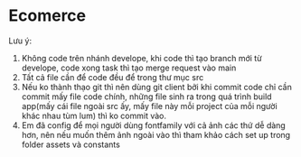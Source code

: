 # Ecomerce
Lưu ý: 
1. Không code trên nhánh develope, khi code thì tạo branch mới từ develope, code xong task thì tạo merge request vào main
2. Tất cả file cần để code đều để trong thư mục src
3. Nếu ko thành thạo git thì nên dùng git client bởi khi commit code chỉ cần commit mấy file code chính,
những file sinh ra trong quá trình build app(mấy cái file ngoài src ấy, mấy file này mỗi project của mỗi 
người khác nhau tùm lum) thì ko commit vào.
4. Em đã config để mọi người dùng fontfamily với cả ảnh các thứ dễ dàng hơn, nên nếu muốn thêm ảnh ngoài vào thì tham khảo cách set up 
trong folder assets và constants

